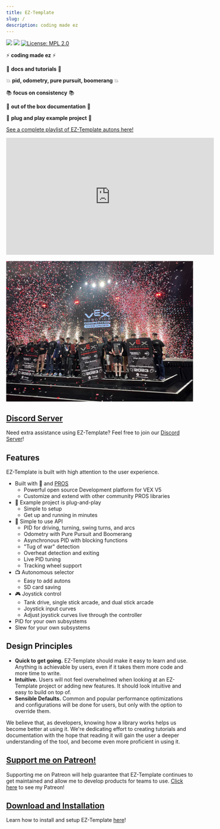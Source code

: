 ```yaml
---
title: EZ-Template
slug: /
description: coding made ez
---
```

![](https://img.shields.io/github/downloads/EZ-Robotics/EZ-Template/total.svg)
![](https://github.com/EZ-Robotics/EZ-Template/workflows/Build/badge.svg)
[![License: MPL 2.0](https://img.shields.io/badge/License-MPL%202.0-brightgreen.svg)](https://opensource.org/licenses/MPL-2.0)

⚡️ **coding made ez** ⚡️

💅 **docs and tutorials** 💅 

💥 **pid, odometry, pure pursuit, boomerang** 💥

📚 **focus on consistency** 📚

🧐 **out of the box documentation** 🧐

🔌 **plug and play example project** 🔌

[See a complete playlist of EZ-Template autons here!](https://www.youtube.com/playlist?list=PLyZbi14KopZK70GTSD5NpygoAcM2_ls7T)

<iframe width="560" height="315" src="https://www.youtube.com/embed/BM-OUWSl0ls?si=jL3AAb3ARQmfZIWi" title="YouTube video player" frameborder="0" allow="accelerometer; autoplay; clipboard-write; encrypted-media; gyroscope; picture-in-picture; web-share" referrerpolicy="strict-origin-when-cross-origin" allowfullscreen></iframe>

[![Image](7686B.jpg)](https://github.com/EZ-Robotics/EZ-Template/releases/latest/download/EZ-Template-Example-Project.zip)

## [Discord Server](https://discord.gg/EHjXBcK2Gy)
Need extra assistance using EZ-Template?  Feel free to join our [Discord Server](https://discord.gg/EHjXBcK2Gy)! 

## Features
EZ-Template is built with high attention to the user experience.

* Built with 💜 and [PROS](https://pros.cs.purdue.edu/)
  * Powerful open source Development platform for VEX V5 
  * Customize and extend with other community PROS libraries
* 🔌 Example project is plug-and-play
  * Simple to setup
  * Get up and running in minutes
* 👀 Simple to use API
  * PID for driving, turning, swing turns, and arcs
  * Odometry with Pure Pursuit and Boomerang
  * Asynchronous PID with blocking functions
  * "Tug of war" detection
  * Overheat detection and exiting
  * Live PID tuning
  * Tracking wheel support
* 📺 Autonomous selector
  * Easy to add autons
  * SD card saving
* 🎮 Joystick control
  * Tank drive, single stick arcade, and dual stick arcade
  * Joystick input curves
  * Adjust joystick curves live through the controller
* PID for your own subsystems
* Slew for your own subsystems


## Design Principles
* **Quick to get going.**  EZ-Template should make it easy to learn and use.  Anything is achievable by users, even if it takes them more code and more time to write.  
* **Intuitive.**  Users will not feel overwhelmed when looking at an EZ-Template project or adding new features.  It should look intuitive and easy to build on top of.  
* **Sensible Defaults.**  Common and popular performance optimizations and configurations will be done for users, but only with the option to override them.  

We believe that, as developers, knowing how a library works helps us become better at using it.  We're dedicating effort to creating tutorials and documentation with the hope that reading it will gain the user a deeper understanding of the tool, and become even more proficient in using it.  

## [Support me on Patreon!](https://www.patreon.com/roboticsisez)
Supporting me on Patreon will help guarantee that EZ-Template continues to get maintained and allow me to develop products for teams to use.  [Click here](https://www.patreon.com/roboticsisez) to see my Patreon!

## [Download and Installation](/tutorials/installation)
Learn how to install and setup EZ-Template [here](/tutorials/installation)!
